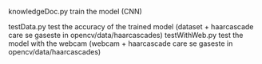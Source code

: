 knowledgeDoc.py train the model (CNN)

testData.py test the accuracy of the trained model (dataset + haarcascade care se gaseste in opencv/data/haarcascades)
testWithWeb.py test the model with the webcam (webcam + haarcascade care se gaseste in opencv/data/haarcascades)